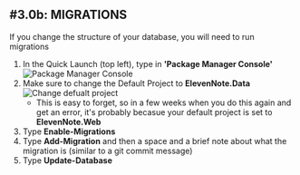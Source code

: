#3.0b: MIGRATIONS
---
If you change the structure of your database, you will need to run migrations
1. In the Quick Launch (top left), type in **'Package Manager Console'**
![Package Manager Console](/assets/3.0b-A.png)
2. Make sure to change the Default Project to **ElevenNote.Data**
![Change defualt project](/assets/3.0b-B.png)
   - This is easy to forget, so in a few weeks when you do this again and get an error, it's probably becasue your default project is set to **ElevenNote.Web**
3. Type **Enable-Migrations**
4. Type **Add-Migration** and then a space and a brief note about what the migration is (similar to a git commit message)
5. Type **Update-Database**

